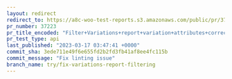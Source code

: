 ```yaml
---
layout: redirect
redirect_to: https://a8c-woo-test-reports.s3.amazonaws.com/public/pr/37223/api/index.html
pr_number: 37223
pr_title_encoded: "Filter+Variations+report+variation+attributes+correctly"
pr_test_type: api
last_published: "2023-03-17 03:47:41 +0000"
commit_sha: 3ede711e49f6e655fd2b2fd3fb41af8ee4fc115b
commit_message: "Fix linting issue"
branch_name: try/fix-variations-report-filtering
---
```

